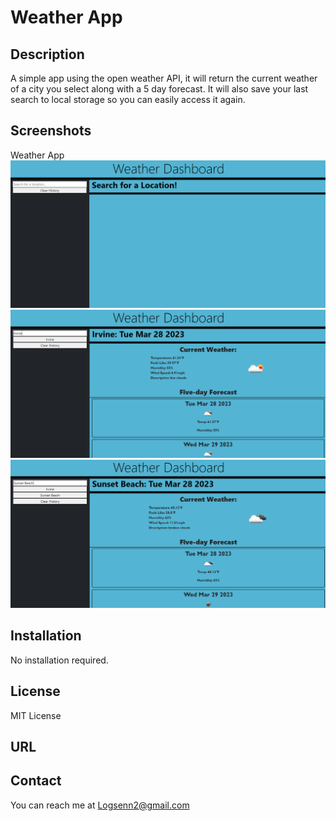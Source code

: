 # Weather App

## Description
A simple app using the open weather API, it will return the current weather of a city you select along with a 5 day forecast. It will also save your last search to local storage so you can easily access it again.

## Screenshots
Weather App
![Snapshot 1](./assets/Weather-Snapshot-3.PNG)
![Snapshot 2](./assets/Weather-Snapshot-1.PNG)
![Snapshot 3](./assets/Weather-Snapshot-2.PNG)



## Installation
No installation required.

## License
MIT License

## URL

## Contact
You can reach me at Logsenn2@gmail.com